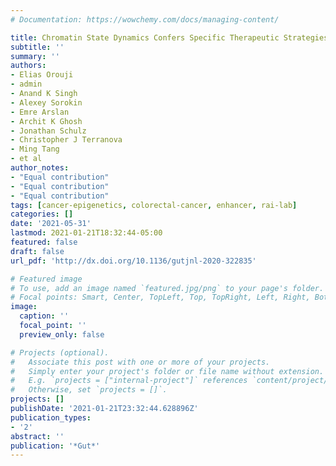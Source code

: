 ```yaml
---
# Documentation: https://wowchemy.com/docs/managing-content/

title: Chromatin State Dynamics Confers Specific Therapeutic Strategies in Enhancer Subtypes of Colorectal Cancer
subtitle: ''
summary: ''
authors:
- Elias Orouji
- admin
- Anand K Singh
- Alexey Sorokin
- Emre Arslan
- Archit K Ghosh
- Jonathan Schulz
- Christopher J Terranova
- Ming Tang
- et al
author_notes:
- "Equal contribution"
- "Equal contribution"
- "Equal contribution"
tags: [cancer-epigenetics, colorectal-cancer, enhancer, rai-lab]
categories: []
date: '2021-05-31'
lastmod: 2021-01-21T18:32:44-05:00
featured: false
draft: false
url_pdf: 'http://dx.doi.org/10.1136/gutjnl-2020-322835'

# Featured image
# To use, add an image named `featured.jpg/png` to your page's folder.
# Focal points: Smart, Center, TopLeft, Top, TopRight, Left, Right, BottomLeft, Bottom, BottomRight.
image:
  caption: ''
  focal_point: ''
  preview_only: false

# Projects (optional).
#   Associate this post with one or more of your projects.
#   Simply enter your project's folder or file name without extension.
#   E.g. `projects = ["internal-project"]` references `content/project/deep-learning/index.md`.
#   Otherwise, set `projects = []`.
projects: []
publishDate: '2021-01-21T23:32:44.628896Z'
publication_types:
- '2'
abstract: ''
publication: '*Gut*'
---
```

